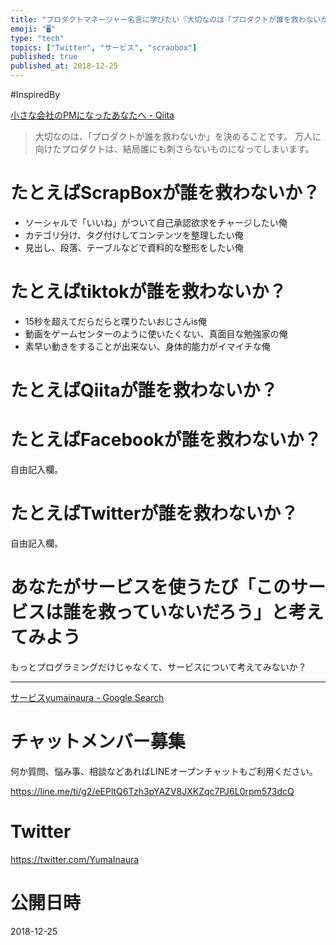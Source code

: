 ```yaml
---
title: "プロダクトマネージャー名言に学びたい『大切なのは「プロダクトが誰を救わないか」を決めることです。』#ScrapBox #tikTok #Qi"
emoji: "🖥"
type: "tech"
topics: ["Twitter", "サービス", "scraobox"]
published: true
published_at: 2018-12-25
---
```



#InspiredBy

[小さな会社のPMになったあなたへ - Qiita](https://qiita.com/Terryy/items/b3a26517b584cdbec70d)

>大切なのは、「プロダクトが誰を救わないか」を決めることです。
>万人に向けたプロダクトは、結局誰にも刺さらないものになってしまいます。


# たとえばScrapBoxが誰を救わないか？

- ソーシャルで「いいね」がついて自己承認欲求をチャージしたい俺
- カテゴリ分け、タグ付けしてコンテンツを整理したい俺
- 見出し、段落、テーブルなどで資料的な整形をしたい俺

# たとえばtiktokが誰を救わないか？

- 15秒を超えてだらだらと喋りたいおじさんis俺
- 動画をゲームセンターのように使いたくない、真面目な勉強家の俺
- 素早い動きをすることが出来ない、身体的能力がイマイチな俺

# たとえばQiitaが誰を救わないか？

# たとえばFacebookが誰を救わないか？

自由記入欄。

# たとえばTwitterが誰を救わないか？

自由記入欄。


# あなたがサービスを使うたび「このサービスは誰を救っていないだろう」と考えてみよう

もっとプログラミングだけじゃなくて、サービスについて考えてみないか？

---

[サービスyumainaura - Google Search](https://www.google.co.jp/search?q=%E3%82%B5%E3%83%BC%E3%83%93%E3%82%B9yumainaura&oq=%E3%82%B5%E3%83%BC%E3%83%93%E3%82%B9yumainaura&aqs=chrome..69i57.7601j0j7&sourceid=chrome&ie=UTF-8)











<!-- Update From Qiita API -->

# チャットメンバー募集


何か質問、悩み事、相談などあればLINEオープンチャットもご利用ください。

https://line.me/ti/g2/eEPltQ6Tzh3pYAZV8JXKZqc7PJ6L0rpm573dcQ





# Twitter


https://twitter.com/YumaInaura


<!-- Update From Qiita API -->



# 公開日時

2018-12-25
